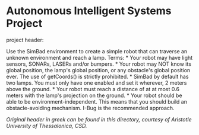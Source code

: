 # Autonomous Intelligent Systems Project

project header:

Use the SimBad environment to create a simple robot that can traverse an unknown environment and reach a lamp.
Terms:
       * Your robot may have light sensors, SONARs, LASERs and/or bumpers.
       * Your robot may NOT know its global position, the lamp's global position, or any obstacle's global position ever. The use of getCoords() is strictly prohibited.
       * SimBad by default has two lamps. You must only have one enabled and set it wherever, 2 meters above the ground.
       * Your robot must reach a distance of at at most 0.6 meters with the lamp's projection on the ground.
       * Your robot should be able to be environment-independent. This means that you should build an obstacle-avoiding mechanism. I-Bug is the recommended approach.

*Original header in greek can be found in this directory, courtesy of Aristotle University of Thessalonica, CSD.*
